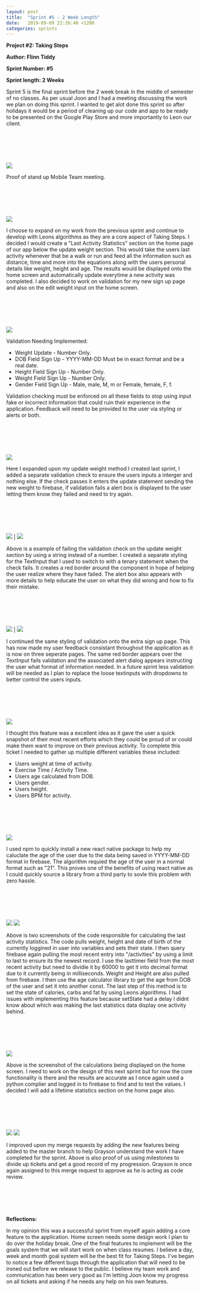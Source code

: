 ```yaml
---
layout: post
title:  "Sprint #5 - 2 Week Length"
date:   2019-09-09 22:26:40 +1200
categories: sprints
---
```


**Project #2: Taking Steps**

**Author: Flinn Tiddy**

**Sprint Number: #5**

**Sprint length: 2 Weeks**

Sprint 5 is the final sprint before the 2 week break in the middle of semester of no classes. As per usual Joon and I had a meeting discussing the work we plan on doing this sprint. I wanted to get alot done this sprint so after holidays it would be a period of cleaning up our code and app to be ready to be presented on the Google Play Store and more importantly to Leon our client.

<br/><br/>
<br/><br/>

![](/assets/standup3.png)

Proof of stand up Mobile Team meeting.

<br/><br/>
<br/><br/>

![](/assets/startingtickets.jpg)

I choose to expand on my work from the previous sprint and continue to develop with Leons algorithms as they are a core aspect of Taking Steps. I decided I would create a "Last Activity Statistics" section on the home page of our app below the update weight section. This would take the users last activity whenever that be a walk or run and feed all the information such as distance, time and more into the equations along with the users personal details like weight, height and age. The results would be displayed onto the home screen and automatically update everytime a new activity was completed. I also decided to work on validation for my new sign up page and also on the edit weight input on the home screen.

<br/><br/>
<br/><br/>

![](/assets/feature26.jpg)

Validation Needing Implemented: 

* Weight Update - Number Only.
* DOB Field Sign Up - YYYY-MM-DD Must be in exact format and be a real date.
* Height Field Sign Up - Number Only.
* Weight Field Sign Up - Number Only.
* Gender Field Sign Up - Male, male, M, m or Female, female, F, f.

Validation checking must be enforced on all these fields to stop using input fake or incorrect information that could ruin their experience in the application. Feedback will need to be provided to the user via styling or alerts or both.

<br/><br/>
<br/><br/>

![](/assets/validationaddedtomethod.jpg)

Here I expanded upon my update weight method I created last sprint, I added a separate validation check to ensure the users inputs a interger and nothing else. If the check passes it enters the update statement sending the new weight to firebase, if validation fails a alert box is displayed to the user letting them know they failed and need to try again.

<br/><br/>
<br/><br/>

![](/assets/weightborder.jpg) | ![](/assets/weightvalidation.jpg)

Above is a example of failing the validation check on the update weight section by using a string instead of a number. I created a separate styling for the TextInput that I used to switch to with a tenary statement when the check fails. It creates a red border around the component in hope of helping the user realize where they have failed. The alert box also appears with more details to help educate the user on what they did wrong and how to fix their mistake. 

<br/><br/>
<br/><br/>

![](/assets/extraborder.jpg) | ![](/assets/extraalert.jpg)

I continued the same styling of validation onto the extra sign up page. This has now made my user feedback consistant throughout the application as it is now on three seperate pages. The same red border appears over the TextInput fails validation and the associated alert dialog appears instructing the user what format of information needed. In a future sprint less validation will be needed as I plan to replace the loose textinputs with dropdowns to better control the users inputs.

<br/><br/>
<br/><br/>

![](/assets/feature25.jpg)

I thought this feature was a excellent idea as it gave the user a quick snapshot of their most recent efforts which they could be proud of or could make them want to improve on their previous activity. To complete this ticket I needed to gather up multiple different variables these included: 

* Users weight at time of activity.
* Exercise Time / Activity Time.
* Users age calculated from DOB.
* Users gender.
* Users height.
* Users BPM for activity.

<br/><br/>
<br/><br/>

![](/assets/agecalc.jpg)

I used npm to quickly install a new react native package to help my caluclate the age of the user due to the data being saved in YYYY-MM-DD format in firebase. The algorithm requied the age of the user in a normal format such as "21". This proves one of the benefits of using react native as I could quickly source a library from a third party to sovle this problem with zero hassle.

<br/><br/>
<br/><br/>

![](/assets/didmount.jpg)
![](/assets/lastactmath.jpg)

Above is two screenshots of the code responsible for calculating the last activity statistics. The code pulls weight, height and date of birth of the currently loggined in user into variables and sets their state. I then query firebase again pulling the most recent entry into "/activities" by using a limit to last to ensure its the newest record. I use the lasttimer field from the most recent activity but need to dividie it by 60000 to get it into decimal format due to it currently being in milliseconds. Weight and Height are also pulled from firebase. I then use the age calculator library to get the age from DOB of the user and set it into another const. The last step of this method is to set the state of calories, carbs and fat by using Leons algorithms. I had issues with implementing this feature because setState had a delay I didnt know about which was making the last statistics data display one activity behind.

<br/><br/>
<br/><br/>

![](/assets/calc.jpg)

Above is the screenshot of the calculations being displayed on the home screen. I need to work on the design of this next sprint but for now the core functionality is there and the results are accurate as I once again used a python complier and logged in to firebase to find and to test the values. I decided I will add a lifetime statistics section on the home page also.

<br/><br/>
<br/><br/>

![](/assets/mergerequest.jpg)
![](/assets/Milestone.jpg)

I improved upon my merge requests by adding the new features being added to the master branch to help Grayson understand the work I have completed for the sprint. Above is also proof of us using milestones to divide up tickets and get a good record of my progression. Grayson is once again assigned to this merge request to approve as he is acting as code review.

<br/><br/>
<br/><br/>

**Reflections:**

In my opinion this was a successful sprint from myself again adding a core feature to the application. Home screen needs some design work I plan to do over the holiday break. One of the final features to implement will be the goals system that we will start work on when class resumes. I believe a day, week and month goal system will be the best fit for Taking Steps. I've began to notice a few different bugs through the application that will need to be ironed out before we release to the public. I believe my team work and communication has been very good as I'm letting Joon know my progress on all tickets and asking if he needs any help on his own features.  